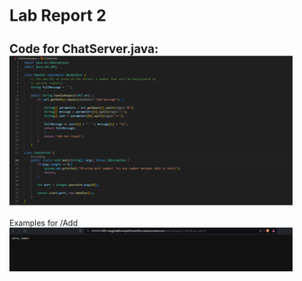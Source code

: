 # Lab Report 2

Code for ChatServer.java:
![Image](ChatServer.PNG)
---

Examples for /Add
![Image](add1.PNG)
